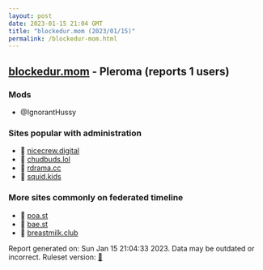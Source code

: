 ```yaml
---
layout: post
date: 2023-01-15 21:04 GMT
title: "blockedur.mom (2023/01/15)"
permalink: /blockedur-mom.html
---
```


## [blockedur.mom](https://blockedur.mom) - Pleroma (reports 1 users)

### Mods
 * @IgnorantHussy

### Sites popular with administration

* 🐘 [nicecrew.digital](/nicecrew-digital.html)
* 🐘 [chudbuds.lol](/chudbuds-lol.html)
* 🐘 [rdrama.cc](/rdrama-cc.html)
* 🐘 [squid.kids](/squid-kids.html)

### More sites commonly on federated timeline

* 🐘 [poa.st](/poa-st.html)
* 🐘 [bae.st](/bae-st.html)
* 🐘 [breastmilk.club](/breastmilk-club.html)

Report generated on: Sun Jan 15 21:04:33 2023. Data may be outdated or incorrect.
Ruleset version: [🧁](/version-cupcake)
